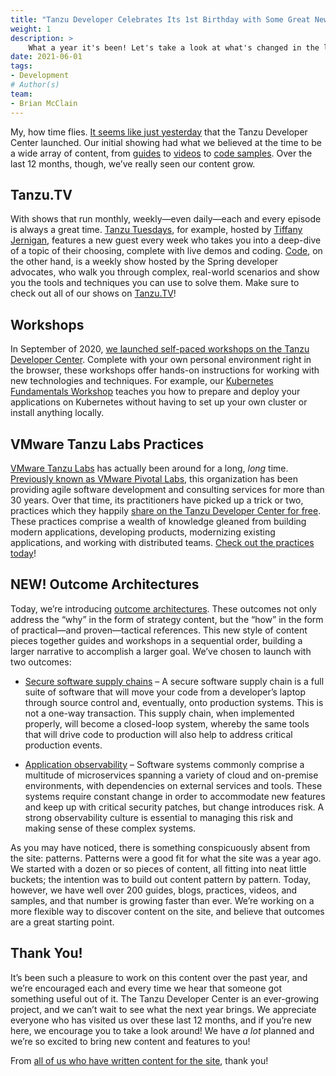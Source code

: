 ```yaml
---
title: "Tanzu Developer Celebrates Its 1st Birthday with Some Great New Features!"
weight: 1
description: >
    What a year it's been! Let's take a look at what's changed in the last 12 months, including a new feature launching today!
date: 2021-06-01
tags:
- Development
# Author(s)
team: 
- Brian McClain
---
```


My, how time flies. [It seems like just yesterday](/blog/a-place-to-build-apps-and-build-skills/) that the Tanzu Developer Center launched. Our initial showing had what we believed at the time to be a wide array of content, from [guides](/guides) to [videos](/videos) to [code samples](/samples). Over the last 12 months, though, we’ve really seen our content grow.

## Tanzu.TV

With shows that run monthly, weekly—even daily—each and every episode is always a great time. [Tanzu Tuesdays](/tv/tanzu-tuesdays/), for example, hosted by [Tiffany Jernigan](/team/tiffany-jernigan/), features a new guest every week who takes you into a deep-dive of a topic of their choosing, complete with live demos and coding. [Code](/tv/code/), on the other hand, is a weekly show hosted by the Spring developer advocates, who walk you through complex, real-world scenarios and show you the tools and techniques you can use to solve them. Make sure to check out all of our shows on [Tanzu.TV](/tv)!

## Workshops

In September of 2020, [we launched self-paced workshops on the Tanzu Developer Center](/blog/highlights-of-the-springone-2020-self-paced-workshops-and-their-new-home/). Complete with your own personal environment right in the browser, these workshops offer hands-on instructions for working with new technologies and techniques. For example, our [Kubernetes Fundamentals Workshop](/workshops/lab-k8s-fundamentals/) teaches you how to prepare and deploy your applications on Kubernetes without having to set up your own cluster or install anything locally.

## VMware Tanzu Labs Practices

[VMware Tanzu Labs](https://tanzu.vmware.com/labs) has actually been around for a long, _long_ time. [Previously known as VMware Pivotal Labs](https://tanzu.vmware.com/content/blog/vmware-tanzu-labs-new-name), this organization has been providing agile software development and consulting services for more than 30 years. Over that time, its practitioners have picked up a trick or two, practices which they happily [share on the Tanzu Developer Center for free](https://tanzu.vmware.com/content/blog-tag-devops-best-practices/kubernetes-guides-software-development-practices-vmware-tanzu-labs-open-source). These practices comprise a wealth of knowledge gleaned from building modern applications, developing products, modernizing existing applications, and working with distributed teams. [Check out the practices today](/practices)!

## NEW! Outcome Architectures

Today, we’re introducing [outcome architectures](/outcomes). These outcomes not only address the “why” in the form of strategy content, but the “how” in the form of practical—and proven—tactical references. This new style of content pieces together guides and workshops in a sequential order, building a larger narrative to accomplish a larger goal. We’ve chosen to launch with two outcomes:

- [Secure software supply chains](/outcomes/secure-software-supply-chain/) – A secure software supply chain is a full suite of software that will move your code from a developer’s laptop through source control and, eventually, onto production systems. This is not a one-way transaction. This supply chain, when implemented properly, will become a closed-loop system, whereby the same tools that will drive code to production will also help to address critical production events.

- [Application observability](/outcomes/application-observability/) – Software systems commonly comprise a multitude of microservices spanning a variety of cloud and on-premise environments, with dependencies on external services and tools. These systems require constant change in order to accommodate new features and keep up with critical security patches, but change introduces risk. A strong observability culture is essential to managing this risk and making sense of these complex systems.

As you may have noticed, there is something conspicuously absent from the site: patterns. Patterns were a good fit for what the site was a year ago. We started with a dozen or so pieces of content, all fitting into neat little buckets; the intention was to build out content pattern by pattern. Today, however, we have well over 200 guides, blogs, practices, videos, and samples, and that number is growing faster than ever. We’re working on a more flexible way to discover content on the site, and believe that outcomes are a great starting point.

## Thank You!

It’s been such a pleasure to work on this content over the past year, and we’re encouraged each and every time we hear that someone got something useful out of it. The Tanzu Developer Center is an ever-growing project, and we can’t wait to see what the next year brings. We appreciate everyone who has visited us over these last 12 months, and if you’re new here, we encourage you to take a look around! We have _a lot_ planned and we’re so excited to bring new content and features to you!

From [all of us who have written content for the site](/team), thank you!
